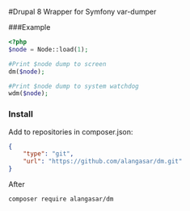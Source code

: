#Drupal 8 Wrapper for Symfony var-dumper  

###Example
```php
<?php
$node = Node::load(1);

#Print $node dump to screen 
dm($node);

#Print $node dump to system watchdog
wdm($node);

``` 

### Install

Add to repositories in composer.json:

```json
{
    "type": "git",
    "url": "https://github.com/alangasar/dm.git"
}
```
After 
```
composer require alangasar/dm
```

